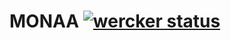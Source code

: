 MONAA [![wercker status](https://app.wercker.com/status/5179a3c60c6d9988fcb04fad81aa1d4c/s/master "wercker status")](https://app.wercker.com/project/byKey/5179a3c60c6d9988fcb04fad81aa1d4c)
============================================================================================================================================================================================

